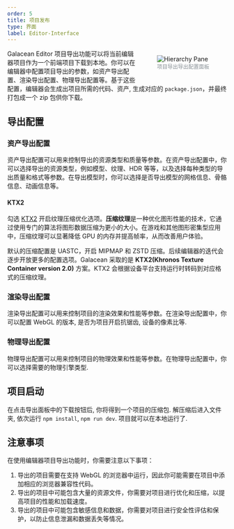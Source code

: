 ```yaml
---
order: 5
title: 项目发布
type: 界面
label: Editor-Interface
---
```


<figure style="float: right;position: relative; z-index: 2;">
  <img alt="Hierarchy Pane" src="https://mdn.alipayobjects.com/rms/afts/img/A*XXiMTbmWKg0AAAAAAAAAAAAAARQnAQ/original/image-20230914161439413.png">
  <figcaption style="text-align:center; color: #889096;font-size:12px">项目导出导出配置面板</figcaption>
</figure>

Galacean Editor 项目导出功能可以将当前编辑器项目作为一个前端项目下载到本地。你可以在编辑器中配置项目导出的参数，如资产导出配置、渲染导出配置、物理导出配置等。基于这些配置，编辑器会生成出项目所需的代码、资产, 生成对应的 `package.json`，并最终打包成一个 zip 包供你下载。

## 导出配置

### 资产导出配置

资产导出配置可以用来控制导出的资源类型和质量等参数。在资产导出配置中，你可以选择导出的资源类型，例如模型、纹理、HDR 等等，以及选择每种类型的导出质量和格式等参数。在导出模型时，你可以选择是否导出模型的网格信息、骨骼信息、动画信息等。

#### KTX2
勾选 [KTX2](https://www.khronos.org/ktx/) 开启纹理压缩优化选项。**压缩纹理**是一种优化图形性能的技术，它通过使用专门的算法将图形数据压缩为更小的大小。在游戏和其他图形密集型应用中，压缩纹理可以显著降低 GPU 的内存并提高帧率，从而改善用户体验。

默认的压缩配置是 UASTC，开启 MIPMAP 和 ZSTD 压缩。后续编辑器的迭代会逐步开放更多的配置选项。Galacean 采取的是 **KTX2(Khronos Texture Container version 2.0)** 方案。KTX2 会根据设备平台支持运行时转码到对应格式的压缩纹理。

### 渲染导出配置

渲染导出配置可以用来控制项目的渲染效果和性能等参数。在渲染导出配置中，你可以配置 WebGL 的版本, 是否为项目开启抗锯齿, 设备的像素比等.

### 物理导出配置

物理导出配置可以用来控制项目的物理效果和性能等参数。在物理导出配置中，你可以选择需要的物理引擎类型.

## 项目启动

在点击导出面板中的下载按钮后, 你将得到一个项目的压缩包. 解压缩后进入文件夹, 依次运行 `npm install`, `npm run dev`. 项目就可以在本地运行了.

## 注意事项

在使用编辑器项目导出功能时，你需要注意以下事项：

1. 导出的项目需要在支持 WebGL 的浏览器中运行，因此你可能需要在项目中添加相应的浏览器兼容性代码。
2. 导出的项目中可能包含大量的资源文件，你需要对项目进行优化和压缩，以提高项目的性能和加载速度。
3. 导出的项目中可能包含敏感信息和数据，你需要对项目进行安全性评估和保护，以防止信息泄漏和数据丢失等情况。
